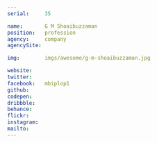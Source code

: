 ```yaml
---
serial:     35

name:       G M Shoaibuzzaman
position:   profession
agency:     company
agencySite:

img:        imgs/awesome/g-m-shoaibuzzaman.jpg

website:    
twitter:    
facebook:   mbiplop1
github:     
codepen:    
dribbble:   
behance:    
flickr:     
instagram:  
mailto:     
---
```

